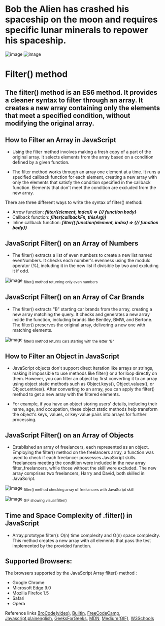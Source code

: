 # Bob the Alien has crashed his spaceship on the moon and requires specific lunar minerals to repower his spaceship.
![image](https://github.com/M0TS/filter-independent-project-/assets/151381549/b12788c0-622e-4561-8c45-092daae136ba)
![image](https://github.com/M0TS/filter-independent-project-/assets/151381549/e3de38da-2725-4413-bce0-c86c57ec4147)

# Filter() method
## The filter() method is an ES6 method. It provides a cleaner syntax to filter through an array. It creates a new array containing only the elements that meet a specified condition, without modifying the original array.

## How to Filter an Array in JavaScript
- Using the filter method involves making a fresh copy of a part of the original array. It selects elements from the array based on a condition defined by a given function.

- The filter method works through an array one element at a time. It runs a specified callback function for each element, creating a new array with only the elements that satisfy the condition specified in the callback function. Elements that don't meet the condition are excluded from the new array.

There are three different ways to write the syntax of filter() method:
- Arrow function: **_filter((element, index)) => {// function body}_**
- Callback function: **_filter(callbackFn, thisArg))_**
- Inline callback function: **_filter(( function(element, index) => {// function body})_**

## JavaScript Filter() on an Array of Numbers
- The filter() extracts a list of even numbers to create a new list named evenNumbers. It checks each number's evenness using the modulo operator (%), including it in the new list if divisible by two and excluding it if odd.

![image](https://github.com/M0TS/filter-independent-project-/assets/151381549/8511e027-2e95-4c44-9d60-0900700c374c)
<sub> filter() method returning only even numbers </sub>

## JavaScript Filter() on an Array of Car Brands
- The filter() extracts "B" starting car brands from the array, creating a new array matching the query. It checks and generates a new array inside the function, including brands like Bentley, BMW, and Bertone. The filter() preserves the original array, delivering a new one with matching elements.

![image](https://github.com/M0TS/filter-independent-project-/assets/151381549/692abec1-78c7-4d07-85ef-c590a6cf2a0c)
<sub> filter() method returns cars starting with the letter "B" </sub>

## How to Filter an Object in JavaScript
- JavaScript objects don't support direct iteration like arrays or strings, making it impossible to use methods like filter() or a for loop directly on them. However, you can filter an object by first converting it to an array using object static methods such as Object.keys(), Object.values(), or Object.entries(). After converting to an array, you can apply the filter() method to get a new array with the filtered elements.

- For example, if you have an object storing users' details, including their name, age, and occupation, these object static methods help transform the object's keys, values, or key-value pairs into arrays for further processing.

## JavaScript Filter() on an Array of Objects
- Established an array of freelancers, each represented as an object. Employing the filter() method on the freelancers array, a function was used to check if each freelancer possesses JavaScript skills. Freelancers meeting the condition were included in the new array filter_freelancers, while those without the skill were excluded. The new array comprises two freelancers, Harry and David, both skilled in JavaScript.

![image](https://github.com/M0TS/filter-independent-project-/assets/151381549/016300f6-f75f-4b6e-bb3f-af2a9eedcee0)
<sub> filter() method checking array of freelancers with JavaScript skill </sub>

![image](https://cdn.hashnode.com/res/hashnode/image/upload/v1603485013753/Sul41IwOa.gif?auto=format,compress&gif-q=60&format=webm)
<sub> GIF showing visual filter() </sub>


## Time and Space Complexity of .filter() in JavaScript
- Array.prototype.filter(): O(n) time complexity and O(n) space complexity. This method creates a new array with all elements that pass the test implemented by the provided function.

## Supported Browsers:
The browsers supported by the JavaScript Array filter() method : 
- Google Chrome
- Microsoft Edge 9.0
- Mozilla Firefox 1.5
- Safari
- Opera

Reference links
[BroCode(video)](https://www.youtube.com/watch?v=VvSEKHKFvpQ),
[Builtin](https://builtin.com/software-engineering-perspectives/javascript-filter),
[FreeCodeCamp](https://www.freecodecamp.org/news/filter-arrays-in-javascript/),
[Javascript.plainenglish](https://javascript.plainenglish.io/understanding-time-and-space-complexity-of-common-javascript-built-in-methods-39a3285a6409),
[GeeksForGeeks](https://www.geeksforgeeks.org/javascript-array-filter-method/#),
[MDN](https://developer.mozilla.org/en-US/docs/Web/JavaScript/Reference/Global_Objects/Array/filter),
[Medium(GIF)](https://ghost-together.medium.com/map-filter-and-reduce-animated-7fe391a35a47),
[W3Schools](https://www.w3schools.com/jsref/jsref_filter.asp)






